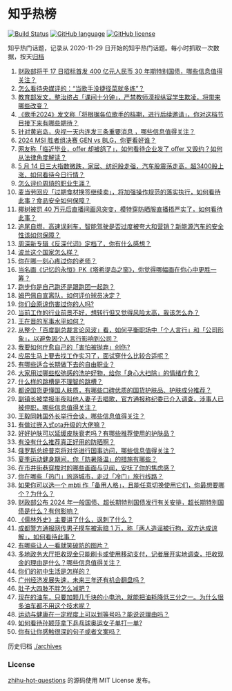 # 知乎热榜
[![Build Status](https://github.com/ToWeLong/zhihu-hot-questions/workflows/CI/badge.svg)](https://github.com/ToWeLong/zhihu-hot-questions/actions)
[![GitHub language](https://img.shields.io/badge/language-golang-orange.svg)](https://golang.org/)
[![GitHub license](https://img.shields.io/github/license/ToWeLong/zhihu-hot-questions)](https://github.com/ToWeLong/zhihu-hot-questions/blob/main/LICENSE)

知乎热门话题，记录从 2020-11-29 日开始的知乎热门话题。每小时抓取一次数据，按天[归档](./archives)

<!-- BEGIN -->

1. [财政部将于 17 日招标首发 400 亿元人民币 30 年期特别国债，哪些信息值得关注？](https://www.zhihu.com/question/655852253)
1. [怎么看待央媒评的：“当歌手没捷径菜就多练”？](https://www.zhihu.com/question/655947612)
1. [教育部发文，整治挤占「课间十分钟」，严禁教师漠视纵容学生欺凌，将带来哪些改变？](https://www.zhihu.com/question/655960473)
1. [《歌手2024》发文称「将根据各位歌手的档期，进行后续邀请」，你对这档节目接下来有哪些期待？](https://www.zhihu.com/question/655796898)
1. [针对黄岩岛，央视一天内连发三条重要消息 ，哪些信息值得关注？](https://www.zhihu.com/question/655956374)
1. [2024 MSI 胜者组决赛 GEN vs BLG，你更看好谁？](https://www.zhihu.com/question/655880995)
1. [网友称「临近毕业，offer 却被鸽了」，如何看待企业发了 offer 又毁约？如何从法律角度解读？](https://www.zhihu.com/question/655844299)
1. [5 月 14 日三大指数微跌，家居、纺织股走强，汽车股震荡走高，超3400股上涨，如何看待今日行情？](https://www.zhihu.com/question/655948057)
1. [怎么评价周琦的职业生涯？](https://www.zhihu.com/question/655841246)
1. [麦当劳回应「过期食材换签继续卖」，将加强操作规范的落实执行，如何看待此事？食品安全如何保障？](https://www.zhihu.com/question/655842171)
1. [椰树被罚 40 万元后直播间画风突变，模特穿防晒服直播捂严实了，如何看待此事？](https://www.zhihu.com/question/655841501)
1. [追尾自燃，高速误刹车，智能驾驶是否过度被夸大和营销？新能源汽车的安全性该如何保障？](https://www.zhihu.com/question/655954504)
1. [周深新专辑《反深代词》定档了，你有什么感想？](https://www.zhihu.com/question/655886097)
1. [波兰这个国家怎么样？](https://www.zhihu.com/question/324867663)
1. [你在哪一刻心疼过你的老师？](https://www.zhihu.com/question/649246094)
1. [当名画《记忆的永恒》PK《塔希提岛之窗》，你觉得哪幅画在你心中更胜一筹？](https://www.zhihu.com/question/655440387)
1. [跑步你是自己跑还是跟跑团一起跑？](https://www.zhihu.com/question/653134626)
1. [姆巴佩自宣离队，如何评价球员决定？](https://www.zhihu.com/question/655627272)
1. [你们会原谅伤害过你的人吗?](https://www.zhihu.com/question/655674350)
1. [当前工作的行业前景不好，想转行但又觉得风险太高，我该怎么办？](https://www.zhihu.com/question/652074719)
1. [王在晋的军事水平如何？](https://www.zhihu.com/question/653026256)
1. [从整个「百度副总裁言论风波」看，如何平衡职场中「个人言行」和「公司形象」，以避免因个人言行影响到公司？](https://www.zhihu.com/question/655456543)
1. [我要如何疗愈自己的「害怕被抛弃」创伤?](https://www.zhihu.com/question/655747641)
1. [应届生马上要去找工作实习了，面试穿什么比较合适呢？](https://www.zhihu.com/question/295345670)
1. [有哪些适合长期做下去的自由职业？](https://www.zhihu.com/question/652075157)
1. [大家用过哪些松弛感的洗护好物，给你「身心大扫除」的情绪疗愈？](https://www.zhihu.com/question/655260046)
1. [什么样的跳槽是不理智的跳槽？](https://www.zhihu.com/question/652074153)
1. [都说国货更懂国人肤质，有哪些口碑优质的国货护肤品、护肤成分推荐？](https://www.zhihu.com/question/655260039)
1. [副镇长被举报半夜叫他人妻子去唱歌，官方通报称纪委已介入调查，涉事人已被停职，哪些信息值得关注？](https://www.zhihu.com/question/655881148)
1. [王毅同韩国外长举行会谈，哪些信息值得关注？](https://www.zhihu.com/question/655947476)
1. [有做过嵌入式ota升级的大佬嘛？](https://www.zhihu.com/question/571903144)
1. [好好护肤可以延缓皮肤衰老吗？有哪些推荐使用的护肤品？](https://www.zhihu.com/question/654497298)
1. [有没有什么推荐真正好用的防晒啊？](https://www.zhihu.com/question/654577109)
1. [俄罗斯总统普京将对华进行国事访问，哪些信息值得关注？](https://www.zhihu.com/question/655970802)
1. [夏季运动健身期间，你「防暑降温」的措施有哪些？](https://www.zhihu.com/question/654845019)
1. [在市井街巷穿梭时的哪些画面与见闻，安抚了你的焦虑感？](https://www.zhihu.com/question/654357478)
1. [你在哪些「热门」旅游城市，走过「冷门」旅行线路？](https://www.zhihu.com/question/654357582)
1. [如果你可以选一个 mbti 作「备用人格」，且能任意切换使用它们，你最想要哪个？为什么？](https://www.zhihu.com/question/655714778)
1. [财政部公布 2024 年一般国债、超长期特别国债发行有关安排，超长期特别国债是什么？有何影响？](https://www.zhihu.com/question/655873570)
1. [《儒林外史》主要讲了什么，讽刺了什么？](https://www.zhihu.com/question/655848715)
1. [成都警方通报网传男子摸车被索赔 1 万，称「两人造谣被行拘，双方达成谅解」，如何看待此事？](https://www.zhihu.com/question/655842011)
1. [有哪些让人一看就笑破防的图片？](https://www.zhihu.com/question/651434441)
1. [多地政务大厅拒收现金只能刷卡或使用移动支付，记者展开实地调查，拒收现金的理由是什么？哪些信息值得关注？](https://www.zhihu.com/question/655877042)
1. [你们的初中生活是怎样的？](https://www.zhihu.com/question/534384862)
1. [广州经济发展失速，未来三年还有机会翻盘吗？](https://www.zhihu.com/question/655164025)
1. [肚子大四肢不胖怎么减肥？](https://www.zhihu.com/question/655661152)
1. [现在的油车，只要加颗几千块的小电池，就能把油耗降低三分之一。为什么很多油车都不用这个技术呢？](https://www.zhihu.com/question/652140838)
1. [运动与健康在一定程度上可以划等号吗？能说说理由吗？](https://www.zhihu.com/question/654676978)
1. [如何看待孙颖莎拿下乒乓球奥运女子单打一单?](https://www.zhihu.com/question/655954472)
1. [你有让你感触很深的句子或者文案吗？](https://www.zhihu.com/question/655808623)

<!-- END -->

历史归档 [./archives](./archives)


### License
[zhihu-hot-questions](https://github.com/towelong/zhihu-hot-questions) 的源码使用 MIT License 发布。